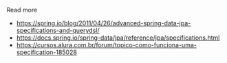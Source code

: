 Read more
- https://spring.io/blog/2011/04/26/advanced-spring-data-jpa-specifications-and-querydsl/
- https://docs.spring.io/spring-data/jpa/reference/jpa/specifications.html
- https://cursos.alura.com.br/forum/topico-como-funciona-uma-specification-185028
